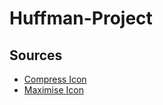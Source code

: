 # Huffman-Project

## Sources

- [Compress Icon](https://www.flaticon.com/authors/ibrandify)
- [Maximise Icon](https://www.flaticon.com/authors/bharat-icons)
